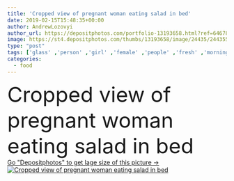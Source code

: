 ```yaml
---
title: 'Cropped view of pregnant woman eating salad in bed'
date: 2019-02-15T15:48:35+00:00
author: AndrewLozovyi
author_url: https://depositphotos.com/portfolio-13193658.html?ref=64678756
image: https://st4.depositphotos.com/thumbs/13193658/image/24435/244355704/api_thumb_450.jpg?forcejpeg=true
type: "post"
tags: ['glass' ,'person' ,'girl' ,'female' ,'people' ,'fresh' ,'morning' ,'life' ,'raw' ,'food' ,'diet' ,'tasty' ,'delicious' ,'eating' ,'nutrition' ,'bed' ,'blanket' ,'rest' ,'resting' ,'relax' ,'bowl' ,'home' ,'woman' ,'belly' ,'indoors' ,'nutrient' ,'nutritious' ,'expectation' ,'relaxing' ,'bedroom' ,'mother' ,'fork' ,'tummy' ,'pregnant' ,'pregnancy' ,'awake' ,'partial' ,'parenthood' ,'expectant' ,'maternity' ,'motherhood' ,'Cropped' ,'Healthy Eating' ,'body part' ,'young adult' ,'vegetable salad' ,'organic food' ]
categories: 
  - food
---
```

<div aling="center">
            <font size="60"> Cropped view of pregnant woman eating salad in bed</font>   
</div>
<div>
    <a href='https://st4.depositphotos.com/thumbs/13193658/image/24435/244355704/api_thumb_450.jpg?forcejpeg=true?ref=64678756' target=_blank > Go "Depositphotos" to get lage size of this picture ->
        <img href='https://st4.depositphotos.com/thumbs/13193658/image/24435/244355704/api_thumb_450.jpg?forcejpeg=true?ref=64678756' src='https://st4.depositphotos.com/13193658/24435/i/950/depositphotos_244355704-stock-photo-cropped-view-pregnant-woman-eating.jpg?forcejpeg=true' alt='Cropped view of pregnant woman eating salad in bed' >
    </a>
</div>
